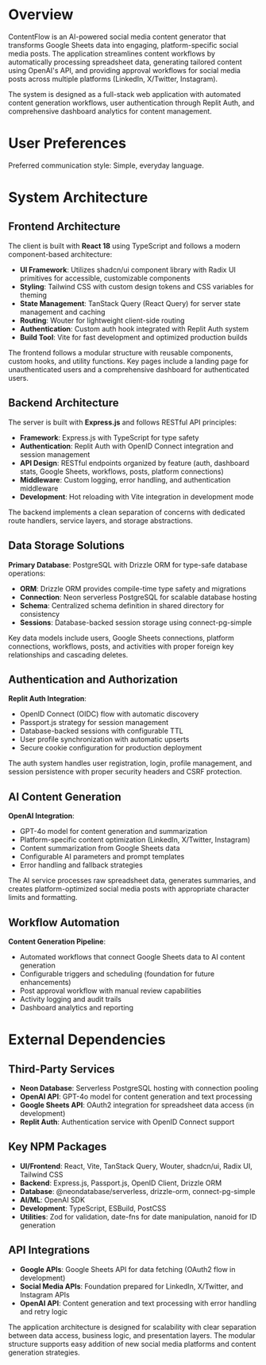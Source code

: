 # Overview

ContentFlow is an AI-powered social media content generator that transforms Google Sheets data into engaging, platform-specific social media posts. The application streamlines content workflows by automatically processing spreadsheet data, generating tailored content using OpenAI's API, and providing approval workflows for social media posts across multiple platforms (LinkedIn, X/Twitter, Instagram).

The system is designed as a full-stack web application with automated content generation workflows, user authentication through Replit Auth, and comprehensive dashboard analytics for content management.

# User Preferences

Preferred communication style: Simple, everyday language.

# System Architecture

## Frontend Architecture

The client is built with **React 18** using TypeScript and follows a modern component-based architecture:

- **UI Framework**: Utilizes shadcn/ui component library with Radix UI primitives for accessible, customizable components
- **Styling**: Tailwind CSS with custom design tokens and CSS variables for theming
- **State Management**: TanStack Query (React Query) for server state management and caching
- **Routing**: Wouter for lightweight client-side routing
- **Authentication**: Custom auth hook integrated with Replit Auth system
- **Build Tool**: Vite for fast development and optimized production builds

The frontend follows a modular structure with reusable components, custom hooks, and utility functions. Key pages include a landing page for unauthenticated users and a comprehensive dashboard for authenticated users.

## Backend Architecture

The server is built with **Express.js** and follows RESTful API principles:

- **Framework**: Express.js with TypeScript for type safety
- **Authentication**: Replit Auth with OpenID Connect integration and session management
- **API Design**: RESTful endpoints organized by feature (auth, dashboard stats, Google Sheets, workflows, posts, platform connections)
- **Middleware**: Custom logging, error handling, and authentication middleware
- **Development**: Hot reloading with Vite integration in development mode

The backend implements a clean separation of concerns with dedicated route handlers, service layers, and storage abstractions.

## Data Storage Solutions

**Primary Database**: PostgreSQL with Drizzle ORM for type-safe database operations:

- **ORM**: Drizzle ORM provides compile-time type safety and migrations
- **Connection**: Neon serverless PostgreSQL for scalable database hosting
- **Schema**: Centralized schema definition in shared directory for consistency
- **Sessions**: Database-backed session storage using connect-pg-simple

Key data models include users, Google Sheets connections, platform connections, workflows, posts, and activities with proper foreign key relationships and cascading deletes.

## Authentication and Authorization

**Replit Auth Integration**:
- OpenID Connect (OIDC) flow with automatic discovery
- Passport.js strategy for session management
- Database-backed sessions with configurable TTL
- User profile synchronization with automatic upserts
- Secure cookie configuration for production deployment

The auth system handles user registration, login, profile management, and session persistence with proper security headers and CSRF protection.

## AI Content Generation

**OpenAI Integration**:
- GPT-4o model for content generation and summarization
- Platform-specific content optimization (LinkedIn, X/Twitter, Instagram)
- Content summarization from Google Sheets data
- Configurable AI parameters and prompt templates
- Error handling and fallback strategies

The AI service processes raw spreadsheet data, generates summaries, and creates platform-optimized social media posts with appropriate character limits and formatting.

## Workflow Automation

**Content Generation Pipeline**:
- Automated workflows that connect Google Sheets data to AI content generation
- Configurable triggers and scheduling (foundation for future enhancements)
- Post approval workflow with manual review capabilities
- Activity logging and audit trails
- Dashboard analytics and reporting

# External Dependencies

## Third-Party Services

- **Neon Database**: Serverless PostgreSQL hosting with connection pooling
- **OpenAI API**: GPT-4o model for content generation and text processing
- **Google Sheets API**: OAuth2 integration for spreadsheet data access (in development)
- **Replit Auth**: Authentication service with OpenID Connect support

## Key NPM Packages

- **UI/Frontend**: React, Vite, TanStack Query, Wouter, shadcn/ui, Radix UI, Tailwind CSS
- **Backend**: Express.js, Passport.js, OpenID Client, Drizzle ORM
- **Database**: @neondatabase/serverless, drizzle-orm, connect-pg-simple
- **AI/ML**: OpenAI SDK
- **Development**: TypeScript, ESBuild, PostCSS
- **Utilities**: Zod for validation, date-fns for date manipulation, nanoid for ID generation

## API Integrations

- **Google APIs**: Google Sheets API for data fetching (OAuth2 flow in development)
- **Social Media APIs**: Foundation prepared for LinkedIn, X/Twitter, and Instagram APIs
- **OpenAI API**: Content generation and text processing with error handling and retry logic

The application architecture is designed for scalability with clear separation between data access, business logic, and presentation layers. The modular structure supports easy addition of new social media platforms and content generation strategies.